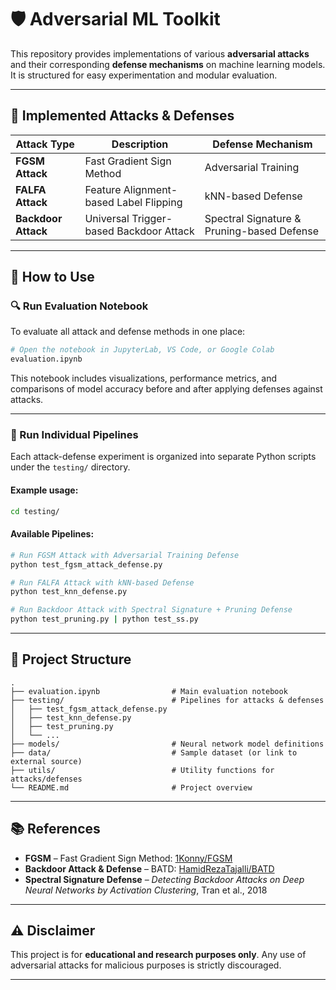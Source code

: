 # 🛡️ Adversarial ML Toolkit

This repository provides implementations of various **adversarial attacks** and their corresponding **defense mechanisms** on machine learning models. It is structured for easy experimentation and modular evaluation.

---

## 📌 Implemented Attacks & Defenses

| Attack Type        | Description                             | Defense Mechanism                         |
|--------------------|-----------------------------------------|-------------------------------------------|
| **FGSM Attack**     | Fast Gradient Sign Method               | Adversarial Training                      |
| **FALFA Attack**    | Feature Alignment-based Label Flipping  | kNN-based Defense                         |
| **Backdoor Attack** | Universal Trigger-based Backdoor Attack | Spectral Signature & Pruning-based Defense|

---

## 🧪 How to Use

### 🔍 Run Evaluation Notebook

To evaluate all attack and defense methods in one place:

```bash
# Open the notebook in JupyterLab, VS Code, or Google Colab
evaluation.ipynb
```

This notebook includes visualizations, performance metrics, and comparisons of model accuracy before and after applying defenses against attacks.

---

### 🧪 Run Individual Pipelines

Each attack-defense experiment is organized into separate Python scripts under the `testing/` directory.

#### Example usage:

```bash
cd testing/
```

#### Available Pipelines:

```bash
# Run FGSM Attack with Adversarial Training Defense
python test_fgsm_attack_defense.py

# Run FALFA Attack with kNN-based Defense
python test_knn_defense.py

# Run Backdoor Attack with Spectral Signature + Pruning Defense
python test_pruning.py | python test_ss.py
```

---

## 📂 Project Structure

```
.
├── evaluation.ipynb                # Main evaluation notebook
├── testing/                        # Pipelines for attacks & defenses
│   ├── test_fgsm_attack_defense.py
│   ├── test_knn_defense.py
│   ├── test_pruning.py
│   └── ...
├── models/                         # Neural network model definitions
├── data/                           # Sample dataset (or link to external source)
├── utils/                          # Utility functions for attacks/defenses
└── README.md                       # Project overview
```

---

## 📚 References

- **FGSM** – Fast Gradient Sign Method: [1Konny/FGSM](https://github.com/1Konny/FGSM)
- **Backdoor Attack & Defense** – BATD: [HamidRezaTajalli/BATD](https://github.com/HamidRezaTajalli/BATD)
- **Spectral Signature Defense** – *Detecting Backdoor Attacks on Deep Neural Networks by Activation Clustering*, Tran et al., 2018


---

## ⚠️ Disclaimer

This project is for **educational and research purposes only**. Any use of adversarial attacks for malicious purposes is strictly discouraged.

---
